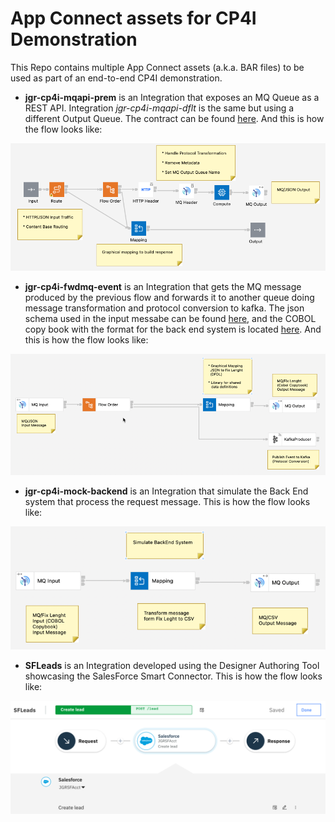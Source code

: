 # App Connect assets for CP4I Demonstration

This Repo contains multiple App Connect assets (a.k.a. BAR files) to be used as part of an end-to-end CP4I demonstration.

* **jgr-cp4i-mqapi-prem** is an Integration that exposes an MQ Queue as a REST API. Integration *jgr-cp4i-mqapi-dflt* is the same but using a different Output Queue. The contract can be found [here](https://github.com/gomezrjo/cp4idemo/blob/main/artifacts/jgr-cp4i-mqapi-prem.json). And this is how the flow looks like:

![ACE Integrations Image 0](images/jgr-cp4i-mqapi-prem.png)

* **jgr-cp4i-fwdmq-event** is an Integration that gets the MQ message produced by the previous flow and forwards it to another queue doing message transformation and protocol conversion to kafka. The json schema used in the input messabe can be found [here](https://github.com/gomezrjo/cp4idemo/blob/main/artifacts/contact.json), and the COBOL copy book with the format for the back end system is located [here](https://github.com/gomezrjo/cp4idemo/blob/main/artifacts/contact.cpy). And this is how the flow looks like:

![ACE Integrations Image 1](images/jgr-cp4i-fwdmq.png)

* **jgr-cp4i-mock-backend** is an Integration that simulate the Back End system that process the request message. This is how the flow looks like:

![ACE Integrations Image 2](images/jgr-cp4i-mock-backend.png)

* **SFLeads** is an Integration developed using the Designer Authoring Tool showcasing the SalesForce Smart Connector. This is how the flow looks like:

![ACE Integrations Image 3](images/SFLeads-Flow.png)
